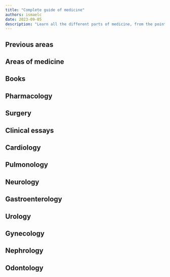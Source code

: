 ```yaml
---
title: "Complete guide of medicine"
authors: ismaelc
date: 2023-09-05
description: "Learn all the different parts of medicine, from the point of view that you already know chemistry and biology."
---
```


## Previous areas

## Areas of medicine

## Books

## Pharmacology

## Surgery

## Clinical essays

## Cardiology

## Pulmonology

## Neurology

## Gastroenterology

## Urology

## Gynecology

## Nephrology

## Odontology
